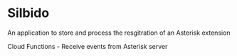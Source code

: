 Silbido
=======

An application to store and process the resgitration of an Asterisk extension

Cloud Functions - Receive events from Asterisk server